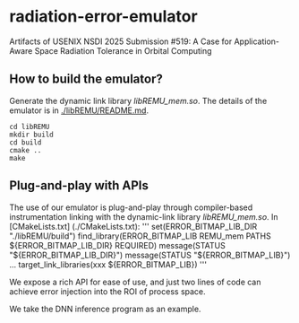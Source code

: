 # radiation-error-emulator
Artifacts of USENIX NSDI 2025 Submission #519: A Case for Application-Aware Space Radiation Tolerance in Orbital Computing

## How to build the emulator?
Generate the dynamic link library *libREMU_mem.so*.
The details of the emulator is in [./libREMU/README.md](./libREMU/README.md).
```
cd libREMU
mkdir build
cd build
cmake ..
make
```

## Plug-and-play with APIs
The use of our emulator is plug-and-play through compiler-based instrumentation linking with the dynamic-link library *libREMU_mem.so*.
In [CMakeLists.txt] (./CMakeLists.txt):
'''
set(ERROR_BITMAP_LIB_DIR "./libREMU/build")
find_library(ERROR_BITMAP_LIB REMU_mem PATHS ${ERROR_BITMAP_LIB_DIR} REQUIRED)
message(STATUS "${ERROR_BITMAP_LIB_DIR}")
message(STATUS "${ERROR_BITMAP_LIB}")
...
target_link_libraries(xxx ${ERROR_BITMAP_LIB})
'''

We expose a rich API for ease of use, and just two lines of code can achieve error injection into the ROI of process space. 

We take the DNN inference program as an example.
